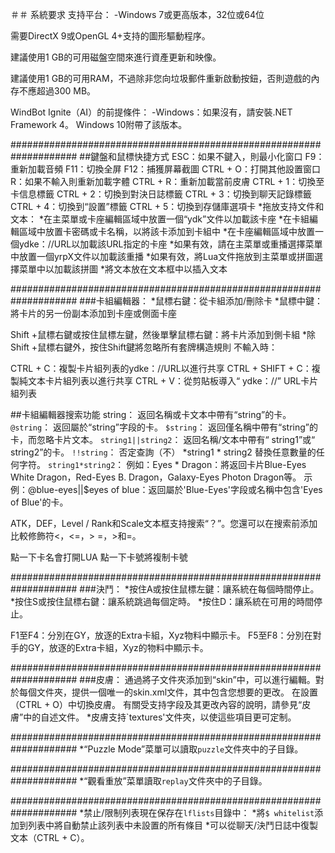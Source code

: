 ＃＃ 系統要求
支持平台： -Windows 7或更高版本，32位或64位 

需要DirectX 9或OpenGL 4+支持的圖形驅動程序。

建議使用1 GB的可用磁盤空間來進行資產更新和映像。

建議使用1 GB的可用RAM，不過除非您向垃圾郵件重新啟動按鈕，否則遊戲的內存不應超過300 MB。

WindBot Ignite（AI）的前提條件：
-Windows：如果沒有，請安裝.NET Framework 4。 Windows 10附帶了該版本。

####################################################################
##鍵盤和鼠標快捷方式
ESC：如果不鍵入，則最小化窗口
F9：重新加載音頻
F11：切換全屏
F12：捕獲屏幕截圖
CTRL + O：打開其他設置窗口
R：如果不輸入則重新加載字體
CTRL + R：重新加載當前皮膚
CTRL + 1：切換至卡信息標籤
CTRL + 2：切換到對決日誌標籤
CTRL + 3：切換到聊天記錄標籤
CTRL + 4：切換到“設置”標籤
CTRL + 5：切換到存儲庫選項卡 *拖放支持文件和文本： *在主菜單或卡座編輯區域中放置一個“ydk”文件以加載該卡座 *在卡組編輯區域中放置卡密碼或卡名稱，以將該卡添加到卡組中 *在卡座編輯區域中放置一個ydke：//URL以加載該URL指定的卡座 *如果有效，請在主菜單或重播選擇菜單中放置一個yrpX文件以加載該重播 *如果有效，將Lua文件拖放到主菜單或拼圖選擇菜單中以加載該拼圖 *將文本放在文本框中以插入文本

####################################################################
###卡組編輯器： *鼠標右鍵：從卡組添加/刪除卡 *鼠標中鍵：將卡片的另一份副本添加到卡座或側面卡座

Shift +鼠標右鍵或按住鼠標左鍵，然後單擊鼠標右鍵：將卡片添加到側卡組 *除Shift +鼠標右鍵外，按住Shift鍵將忽略所有套牌構造規則
不輸入時：

CTRL + C：複製卡片組列表的ydke：//URL以進行共享
CTRL + SHIFT + C：複製純文本卡片組列表以進行共享
CTRL + V：從剪貼板導入“ ydke：//” URL卡片組列表

##卡組編輯器搜索功能 
string： 返回名稱或卡文本中帶有“string”的卡。 
`@string`： 返回屬於“string”字段的卡。
`$string`： 返回僅名稱中帶有“string”的卡，而忽略卡片文本。 
`string1||string2`： 返回名稱/文本中帶有“ string1”或“ string2”的卡。 
`!!string`： 否定查詢（不） *string1 * string2 替換任意數量的任何字符。
`string1*string2`：
例如：Eyes * Dragon：將返回卡片Blue-Eyes White Dragon，Red-Eyes B. Dragon，Galaxy-Eyes Photon Dragon等。
示例：@blue-eyes||$eyes of blue：返回屬於'Blue-Eyes'字段或名稱中包含'Eyes of Blue'的卡。

ATK，DEF，Level / Rank和Scale文本框支持搜索“？”。您還可以在搜索前添加比較修飾符<，<=，> =，>和=。

點一下卡名會打開LUA
點一下卡號將複制卡號

####################################################################
###決鬥： 
*按住A或按住鼠標左鍵：讓系統在每個時間停止。
*按住S或按住鼠標右鍵：讓系統跳過每個定時。 
*按住D：讓系統在可用的時間停止。

F1至F4：分別在GY，放逐的Extra卡組，Xyz物料中顯示卡。
F5至F8：分別在對手的GY，放逐的Extra卡組，Xyz的物料中顯示卡。

####################################################################
###皮膚： 
通過將子文件夾添加到“skin”中，可以進行編輯。對於每個文件夾，提供一個唯一的skin.xml文件，其中包含您想要的更改。 
在設置（CTRL + O）中切換皮膚。
有關受支持字段及其更改內容的說明，請參見“皮膚”中的自述文件。
*皮膚支持`textures'文件夾，以使這些項目更可定制。

####################################################################
*“Puzzle Mode”菜單可以讀取`puzzle`文件夾中的子目錄。

####################################################################
*“觀看重放”菜單讀取`replay`文件夾中的子目錄。

####################################################################
*禁止/限制列表現在保存在`lflists`目錄中：
*將`$ whitelist`添加到列表中將自動禁止該列表中未設置的所有條目
*可以從聊天/決鬥日誌中復製文本（CTRL + C）。